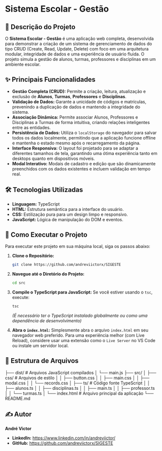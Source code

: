 # Sistema Escolar - Gestão

## 📄 Descrição do Projeto

O **Sistema Escolar - Gestão** é uma aplicação web completa, desenvolvida para demonstrar a criação de um sistema de gerenciamento de dados do tipo CRUD (Create, Read, Update, Delete) com foco em uma arquitetura modular, integridade de dados e uma experiência de usuário fluida. O projeto simula a gestão de alunos, turmas, professores e disciplinas em um ambiente escolar.

## ✨ Principais Funcionalidades

* **Gestão Completa (CRUD):** Permite a criação, leitura, atualização e exclusão de **Alunos**, **Turmas**, **Professores** e **Disciplinas**.
* **Validação de Dados:** Garante a unicidade de códigos e matrículas, prevenindo a duplicação de dados e mantendo a integridade do sistema.
* **Associação Dinâmica:** Permite associar Alunos, Professores e Disciplinas a Turmas de forma intuitiva, criando relações inteligentes entre as entidades.
* **Persistência de Dados:** Utiliza o `localStorage` do navegador para salvar todos os dados localmente, permitindo que a aplicação funcione offline e mantenha o estado mesmo após o recarregamento da página.
* **Interface Responsiva:** O layout foi projetado para se adaptar a diferentes tamanhos de tela, garantindo uma ótima experiência tanto em desktops quanto em dispositivos móveis.
* **Modal Interativo:** Modais de cadastro e edição que são dinamicamente preenchidos com os dados existentes e incluem validação em tempo real.

## 🛠️ Tecnologias Utilizadas

* **Linguagem:** TypeScript
* **HTML:** Estrutura semântica para a interface do usuário.
* **CSS:** Estilização pura para um design limpo e responsivo.
* **JavaScript:** Lógica de manipulação do DOM e eventos.

## 🚀 Como Executar o Projeto

Para executar este projeto em sua máquina local, siga os passos abaixo:

1.  **Clone o Repositório:**
    ```bash
    git clone https://github.com/andreviictorx/SIGESTE
    ```

2.  **Navegue até o Diretório do Projeto:**
    ```bash
    cd src
    ```

3.  **Compile o TypeScript para JavaScript:**
    Se você estiver usando o `tsc`, execute:
    ```bash
    tsc
    ```
    *(É necessário ter o TypeScript instalado globalmente ou como uma dependência de desenvolvimento)*

4.  **Abra o `index.html`:**
    Simplesmente abra o arquivo `index.html` em seu navegador web preferido. Para uma experiência melhor (com Live Reload), considere usar uma extensão como o `Live Server` no VS Code ou instale um servidor local.

## 📂 Estrutura de Arquivos

├── dist/                # Arquivos JavaScript compilados
│   └── main.js
├── src/
│   ├── css/             # Arquivos de estilo
│   │   ├── button.css
│   │   ├── main.css
│   │   ├── modal.css
│   │   └── records.css
│   ├── ts/              # Código fonte TypeScript
│   │   ├── alunos.ts
│   │   ├── disciplinas.ts
│   │   ├── main.ts
│   │   ├── professor.ts
│   │   └── turmas.ts
│   └── index.html       # Arquivo principal da aplicação
└── README.md

## ✍️ Autor

**André Victor**
* **LinkedIn:** https://www.linkedin.com/in/andreviictor/
* **GitHub:** https://github.com/andreviictorx/SIGESTE
